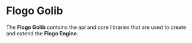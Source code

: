# Flogo Golib

The **Flogo Golib** contains the api and core libraries that are used to create and extend the **Flogo Engine**. 

